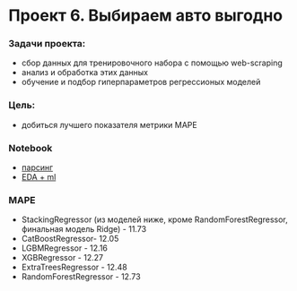 # Проект 6. Выбираем авто выгодно

### Задачи проекта:

 - сбор данных для тренировочного набора с помощью web-scraping
 - анализ и обработка этих данных
 - обучение и подбор гиперпараметров регрессионых моделей

### Цель:
 - добиться лучшего показателя метрики MAPE

### Notebook
 - [парсинг](https://github.com/randomQQQ/SkillFactory/blob/master/module_6/parsing.ipynb)
 - [EDA + ml](https://github.com/randomQQQ/SkillFactory/blob/master/module_6/project.ipynb)


### MAPE
 - StackingRegressor (из моделей ниже, кроме RandomForestRegressor,  финальная модель Ridge) - 11.73
 - CatBoostRegressor- 12.05
 - LGBMRegressor - 12.16
 - XGBRegressor - 12.27
 - ExtraTreesRegressor - 12.48
 - RandomForestRegressor - 12.73